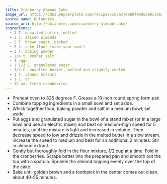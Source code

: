 ```yaml
---
title: Cranberry Almond Cake
image_url: https://cdn2.pepperplate.com/recipes/c63ac7eab0f94d82a9c33e24d5e73c86.jpg
source_name: Dulanotes
source_url: http://dulanotes.com/cranberry-almond-cake/
ingredients:
  - 2 T. unsalted butter, melted
  - 1 C. sliced almonds
  - 2 T. brown sugar, packed
  - 2 C. cake flour (make your own!)
  - 1 t. baking powder
  - 1/4 t. kosher salt
  - 3 eggs
  - 1 1/2 C. granulated sugar
  - 3/4 C. unsalted butter, melted and slightly cooled
  - 1 t. almond extract
  - 3 C. or
  - 12 oz. fresh cranberries
---
```


* Preheat oven to 325 degrees F. Grease a 10 inch round spring form pan.
* Combine topping ingredients in a small bowl and set aside.
* Whisk together flour, baking powder and salt in a medium bowl; set aside.
* Put eggs and granulated sugar in the bowl of a stand mixer (or in a large bowl and use an electric mixer) and beat on medium-high speed for 5 minutes, until the mixture is light and increased in volume. Then decrease speed to low and drizzle in the melted butter in a slow stream. Increase the speed to medium and beat for an additional 2 minutes. Stir in almond extract.
* Gently but thoroughly fold in the flour mixture, 1/2 cup at a time. Fold in the cranberries. Scrape batter into the prepared pan and smooth out the top with a spatula. Sprinkle the almond topping evenly over the top of the cake.
* Bake until golden brown and a toothpick in the center comes out clean, about 40-55 minutes.
